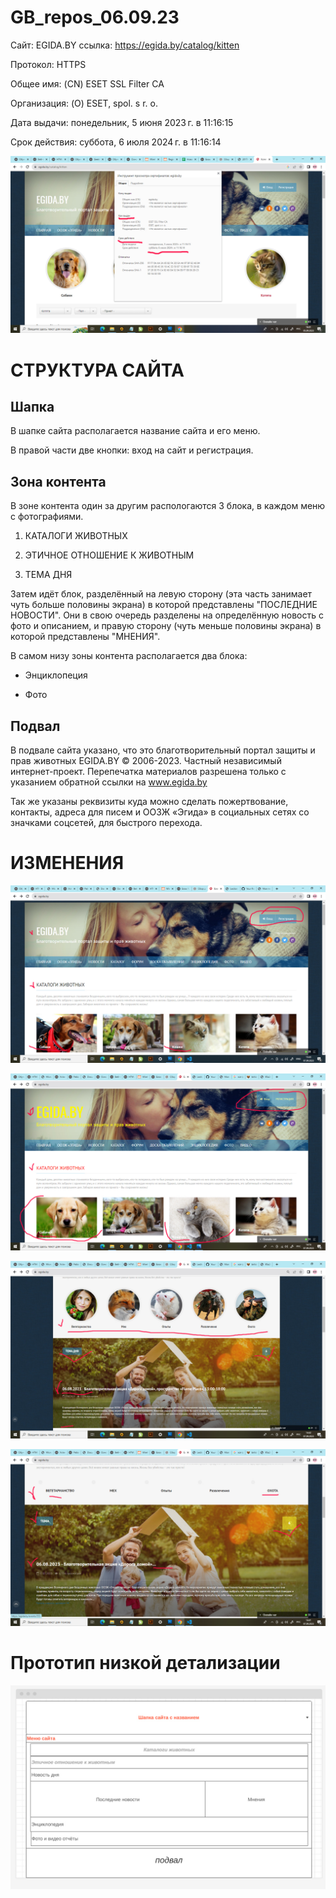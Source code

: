 # GB_repos_06.09.23

Сайт:  EGIDA.BY
ссылка:     https://egida.by/catalog/kitten

Протокол: HTTPS

Общее имя: (CN)	ESET SSL Filter CA

Организация: (O)	ESET, spol. s r. o.


Дата выдачи:	понедельник, 5 июня 2023 г. в 11:16:15

Срок действия:	суббота, 6 июля 2024 г. в 11:16:14

![Это Протокол](Протокол.jpg)

               
               
# СТРУКТУРА САЙТА #

## Шапка ##

В шапке сайта располагается название сайта и его меню.

 В правой части две кнопки: вход на сайт и регистрация. 




## Зона контента  ##

В зоне контента один за другим распологаются 3 блока, в каждом меню с фотографиями.

1. КАТАЛОГИ ЖИВОТНЫХ

2. ЭТИЧНОЕ ОТНОШЕНИЕ К ЖИВОТНЫМ

3. ТЕМА ДНЯ

Затем идёт блок, разделённый на левую сторону (эта часть занимает чуть больше половины экрана) в которой представлены "ПОСЛЕДНИЕ НОВОСТИ".
Они в свою очередь разделены на определённую новость с фото и описанием, и правую сторону (чуть меньше половины экрана) в которой представлены "МНЕНИЯ".

В самом низу зоны контента располагается два блока:

* Энциклопеция

* Фото

## Подвал ##

В подвале сайта указано, что это благотворительный портал защиты и прав животных EGIDA.BY © 2006-2023. Частный независимый интернет-проект. Перепечатка материалов разрешена только с указанием обратной ссылки на www.egida.by

Так же указаны реквизиты куда можно сделать пожертвование, контакты, адреса для писем и ООЗЖ «Эгида» в социальных сетях со значками соцсетей, для быстрого перехода.

# ИЗМЕНЕНИЯ #

![это Было_1](Было_1.jpg)



![это Стало_1](Стало_1.jpg)


![это Было_2](Было_2.jpg)



![это Стало_2](Стало_2.jpg)






# Прототип низкой детализации #

![это Прототип низкой детализации](ПрототипНизкойДетализации.jpg)